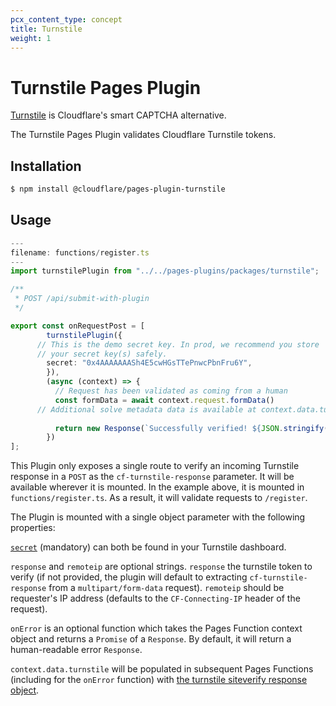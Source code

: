 ```yaml
---
pcx_content_type: concept
title: Turnstile
weight: 1
---
```


# Turnstile Pages Plugin

[Turnstile](/turnstile/) is Cloudflare's smart CAPTCHA alternative.

The Turnstile Pages Plugin validates Cloudflare Turnstile tokens.

## Installation

```sh
$ npm install @cloudflare/pages-plugin-turnstile
```

## Usage

```typescript
---
filename: functions/register.ts
---
import turnstilePlugin from "../../pages-plugins/packages/turnstile";

/**
 * POST /api/submit-with-plugin
 */

export const onRequestPost = [
		turnstilePlugin({
      // This is the demo secret key. In prod, we recommend you store
      // your secret key(s) safely.
        secret: "0x4AAAAAAASh4E5cwHGsTTePnwcPbnFru6Y",
		}),
		(async (context) => {
		  // Request has been validated as coming from a human
		  const formData = await context.request.formData()
      // Additional solve metadata data is available at context.data.turnstile
		  
		  return new Response(`Successfully verified! ${JSON.stringify(context.data.turnstile)}`)
		})
];
```


This Plugin only exposes a single route to verify an incoming Turnstile response in a `POST` as the `cf-turnstile-response` parameter. It will be available wherever it is mounted. In the example above, it is mounted in `functions/register.ts`. As a result, it will validate requests to `/register`.
 
 The Plugin is mounted with a single object parameter with the following properties:

[`secret`](https://dash.cloudflare.com/login) (mandatory) can both be found in your Turnstile dashboard.

`response` and `remoteip` are optional strings. `response` the turnstile token to verify (if not provided, the plugin will default to extracting `cf-turnstile-response` from a `multipart/form-data` request). `remoteip` should be requester's IP address (defaults to the `CF-Connecting-IP` header of the request).

`onError` is an optional function which takes the Pages Function context object and returns a `Promise` of a `Response`. By default, it will return a human-readable error `Response`.

`context.data.turnstile` will be populated in subsequent Pages Functions (including for the `onError` function) with [the turnstile siteverify response object](/turnstile/get-started/server-side-validation/).
